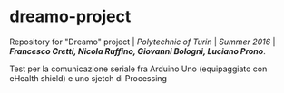 # dreamo-project
Repository for "Dreamo" project |
_Polytechnic of Turin_ |
_Summer 2016_ |
*__Francesco Cretti, Nicola Ruffino, Giovanni Bologni, Luciano Prono__*.

Test per la comunicazione seriale fra Arduino Uno (equipaggiato con eHealth shield) e uno sjetch di Processing
 











